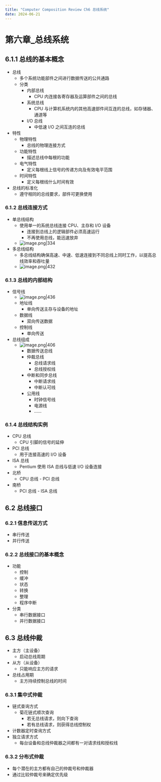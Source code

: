 ```yaml
---
title: "Computer Composition Review Ch6 总线系统"
date: 2024-06-21
---
```


# 第六章_总线系统
## 6.1.1 总线的基本概念
- 总线
	- 多个系统功能部件之间进行数据传送的公共通路
	- 分类
		- 内部总线
			- CPU 内连接各寄存器及运算部件之间的总线
		- 系统总线
			- CPU 与计算机系统内的其他高速部件间互连的总线，如存储器、通道等
		- I/O 总线
			- 中低速 I/O 之间互连的总线
- 特性
	- 物理特性
		- 总线的物理连接方式
	- 功能特性
		- 描述总线中每根的功能
	- 电气特性
		- 定义每根线上信号的传递方向及有效电平范围
	- 时间特性
		- 定义每根线什么时间有效
- 总线的标准化
	- 遵守相同的总线要求，部件可更换使用
### 6.1.2 总线连接方式
- 单总线结构
	- 使用单一的系统总线连接 CPU、主存和 I/O 设备
		- 连接到总线上的逻辑部件必须高速运行
		- 不再使用总线，能迅速放弃
	- ![image.png|334](https://cdn.jsdelivr.net/gh/aBER0724/ob_picture/Img/20240619233509.png)
- 多总线结构
	- 多总线结构确保高速、中速、低速连接到不同总线上同时工作，以提高总线效率和吞吐量
	- ![image.png|432](https://cdn.jsdelivr.net/gh/aBER0724/ob_picture/Img/20240619234556.png)
### 6.1.3 总线的内部结构
- 信号线
	- ![image.png|436](https://cdn.jsdelivr.net/gh/aBER0724/ob_picture/Img/20240619233154.png)
	- 地址线
		- 单向传送主存与设备的地址
	- 数据线
		- 双向传送数据
	- 控制线
		- 单向传送
- 总线组成
	- ![image.png|406](https://cdn.jsdelivr.net/gh/aBER0724/ob_picture/Img/20240619235322.png)
		- 数据传送总线
		- 仲裁总线
			- 总线请求线
			- 总线授权线
		- 中断和同步总线
			- 中断请求线
			- 中断认可线
		- 公用线
			- 时钟信号线
			- 电源线
			- ......
### 6.1.4 总线结构实例
- CPU 总线
	- CPU 引脚的信号的延伸
- PCI 总线
	- 用于连接高速的 I/O 设备
- ISA 总线
	- Pentium 使用 ISA 总线与低速 I/O 设备连接
- 北桥
	- CPU 总线 - PCI 总线
- 南桥
	- PCI 总线 - ISA 总线
## 6.2 总线接口
### 6.2.1 信息传送方式
- 串行传送
- 并行传送
### 6.2.2 总线接口的基本概念
- 功能
	- 控制
	- 缓冲
	- 状态
	- 转换
	- 整理
	- 程序中断
- 分类
	- 串行数据接口
	- 并行数据接口
## 6.3 总线仲裁
- 主方（主设备）
	- 启动总线周期
- 从方（从设备）
	- 只能响应主方的请求
- 总线占用期
	- 主方持续控制总线的时间
### 6.3.1  集中式仲裁
- 链式查询方式
	- 菊花链式顺次查询
		- 若无总线请求，则向下查询
		- 若有总线请求，则获得总线控制权
- 计数器定时查询方式
- 独立请求方式
	- 每台设备和总线仲裁器之间都有一对请求线和授权线
### 6.3.2 分布式仲裁
- 每个潜在的主方都有自己的仲裁号和仲裁器
- 通过比较仲裁号来确定优先级